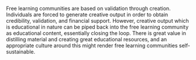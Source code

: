 Free learning communities are based on validation through creation. Individuals are forced to generate creative output in order to obtain credibility, validation, and financial support. However, creative output which is educational in nature can be piped back into the free learning community as educational content, essentially closing the loop. There is great value in distilling material and creating great educational resources, and an appropriate culture around this might render free learning communities self-sustainable.
